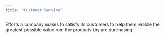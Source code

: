 ```yaml
---
title: "Customer Service"
---
```

Efforts a company makes to satisfy its customers to help them realize the greatest possible value rom the products thy are purchasing

